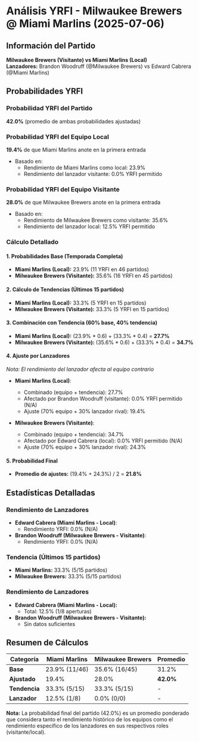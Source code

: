 # Análisis YRFI - Milwaukee Brewers @ Miami Marlins (2025-07-06)

## Información del Partido
**Milwaukee Brewers (Visitante) vs Miami Marlins (Local)**  
**Lanzadores:** Brandon Woodruff (@Milwaukee Brewers) vs Edward Cabrera (@Miami Marlins)

## Probabilidades YRFI

### Probabilidad YRFI del Partido
**42.0%** (promedio de ambas probabilidades ajustadas)

### Probabilidad YRFI del Equipo Local
**19.4%** de que Miami Marlins anote en la primera entrada
- Basado en:
  - Rendimiento de Miami Marlins como local: 23.9%
  - Rendimiento del lanzador visitante: 0.0% YRFI permitido

### Probabilidad YRFI del Equipo Visitante
**28.0%** de que Milwaukee Brewers anote en la primera entrada
- Basado en:
  - Rendimiento de Milwaukee Brewers como visitante: 35.6%
  - Rendimiento del lanzador local: 12.5% YRFI permitido

### Cálculo Detallado

#### 1. Probabilidades Base (Temporada Completa)
- **Miami Marlins (Local):** 23.9% (11 YRFI en 46 partidos)
- **Milwaukee Brewers (Visitante):** 35.6% (16 YRFI en 45 partidos)

#### 2. Cálculo de Tendencias (Últimos 15 partidos)
- **Miami Marlins (Local):** 33.3% (5 YRFI en 15 partidos)
- **Milwaukee Brewers (Visitante):** 33.3% (5 YRFI en 15 partidos)

#### 3. Combinación con Tendencia (60% base, 40% tendencia)
- **Miami Marlins (Local):** (23.9% * 0.6) + (33.3% * 0.4) = **27.7%**
- **Milwaukee Brewers (Visitante):** (35.6% * 0.6) + (33.3% * 0.4) = **34.7%**

#### 4. Ajuste por Lanzadores
*Nota: El rendimiento del lanzador afecta al equipo contrario*

- **Miami Marlins (Local)**:
  - Combinado (equipo + tendencia): 27.7%
  - Afectado por Brandon Woodruff (visitante): 0.0% YRFI permitido (N/A)
  - Ajuste (70% equipo + 30% lanzador rival): 19.4%

- **Milwaukee Brewers (Visitante)**:
  - Combinado (equipo + tendencia): 34.7%
  - Afectado por Edward Cabrera (local): 0.0% YRFI permitido (N/A)
  - Ajuste (70% equipo + 30% lanzador rival): 24.3%

#### 5. Probabilidad Final
- **Promedio de ajustes:** (19.4% + 24.3%) / 2 = **21.8%**

## Estadísticas Detalladas


### Rendimiento de Lanzadores
- **Edward Cabrera (Miami Marlins - Local)**:
  - Rendimiento YRFI: 0.0% (N/A)
- **Brandon Woodruff (Milwaukee Brewers - Visitante)**:
  - Rendimiento YRFI: 0.0% (N/A)
### Tendencia (Últimos 15 partidos)
- **Miami Marlins:** 33.3% (5/15 partidos)
- **Milwaukee Brewers:** 33.3% (5/15 partidos)

### Rendimiento de Lanzadores
- **Edward Cabrera (Miami Marlins - Local):**
  - Total: 12.5% (1/8 aperturas)
- **Brandon Woodruff (Milwaukee Brewers - Visitante):**
  - Sin datos suficientes

## Resumen de Cálculos
| Categoría | Miami Marlins        | Milwaukee Brewers    | Promedio |
|-----------|----------------------|----------------------|----------|
| **Base** | 23.9% (11/46) | 35.6% (16/45) | 31.2% |
| **Ajustado** | 19.4% | 28.0% | **42.0%** |
| **Tendencia** | 33.3% (5/15) | 33.3% (5/15) | - |
| **Lanzador** | 12.5% (1/8) | 0.0% (0/0) | - |

**Nota:** La probabilidad final del partido (42.0%) es un promedio ponderado que considera tanto el rendimiento histórico de los equipos como el rendimiento específico de los lanzadores en sus respectivos roles (visitante/local).